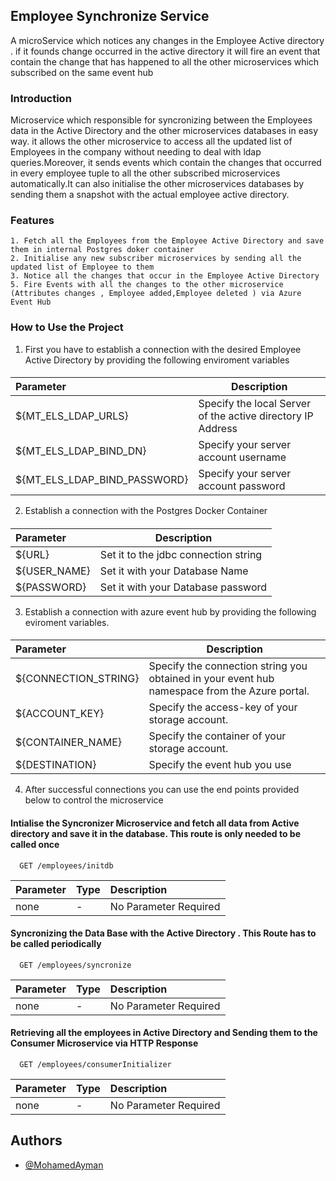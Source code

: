 ## Employee Synchronize Service

A microService which notices any changes in the Employee Active directory . if it founds change occurred in the active
directory
it will fire an event that contain the change that has happened to all the other microservices which subscribed on the
same event hub

### Introduction

Microservice which responsible for  syncronizing between the Employees data in the Active Directory and the other microservices databases in easy way. it allows the other
microservice
to access all the updated list of Employees in the company without needing to deal with ldap queries.Moreover, it sends
events which contain the
changes that occurred in every employee tuple to all the other subscribed microservices automatically.It can also
initialise the other
microservices databases by sending them a snapshot with the actual employee active directory.

### Features
    1. Fetch all the Employees from the Employee Active Directory and save them in internal Postgres doker container
    2. Initialise any new subscriber microservices by sending all the updated list of Employee to them 
    3. Notice all the changes that occur in the Employee Active Directory
    5. Fire Events with all the changes to the other microservice (Attributes changes , Employee added,Employee deleted ) via Azure Event Hub 


### How to Use the Project

1) First you have to establish a connection with the desired Employee Active Directory by providing the following enviroment variables
####
| Parameter |  Description   |
| :-------- | -------------------------------- |
| ${MT_ELS_LDAP_URLS}|  Specify the local Server of the active directory IP  Address         |
| ${MT_ELS_LDAP_BIND_DN}| Specify your server account username   |
| ${MT_ELS_LDAP_BIND_PASSWORD}	 | Specify your server account password      |

2) Establish a connection with the Postgres Docker Container
####
| Parameter |  Description   |
| :-------- | -------------------------------- |
| ${URL}|  Set it to the jdbc connection string         |
| ${USER_NAME}| Set it with your Database Name    |
| ${PASSWORD}|  Set it with your Database password  |


3) Establish a connection with azure event hub by providing the following eviroment variables.
####
| Parameter            | Description                                                                                   |
|:---------------------|-----------------------------------------------------------------------------------------------|
| ${CONNECTION_STRING} | Specify the connection string you obtained in your event hub namespace from the Azure portal. |
| ${ACCOUNT_KEY}	      | Specify the access-key of your storage account.                                               |
| ${CONTAINER_NAME}	   | Specify the container of your storage account.                                                |
| ${DESTINATION}	      | Specify the event hub you use                                                                 |

4) After successful connections you can use the end points provided below to control the microservice




#### Intialise the Syncronizer Microservice and fetch all data from Active directory and save it in the database. This route is only needed to be called once
```http
  GET /employees/initdb 
```

| Parameter | Type     | Description                       |
| :-------- | :------- | :-------------------------------- |
| none      |     -      | No Parameter Required           |

#### Syncronizing the Data Base with the Active Directory . This Route has to be called periodically

```http
  GET /employees/syncronize
```

| Parameter | Type     | Description                       |
| :-------- | :------- | :-------------------------------- |
| none      |     -      | No Parameter Required           |

#### Retrieving all the employees in Active Directory and Sending them to the Consumer Microservice via HTTP Response
```http
  GET /employees/consumerInitializer
```

| Parameter | Type     | Description                       |
| :-------- | :------- | :-------------------------------- |
| none      |     -      | No Parameter Required           |




## Authors

- [@MohamedAyman](https://github.com/MA717)




